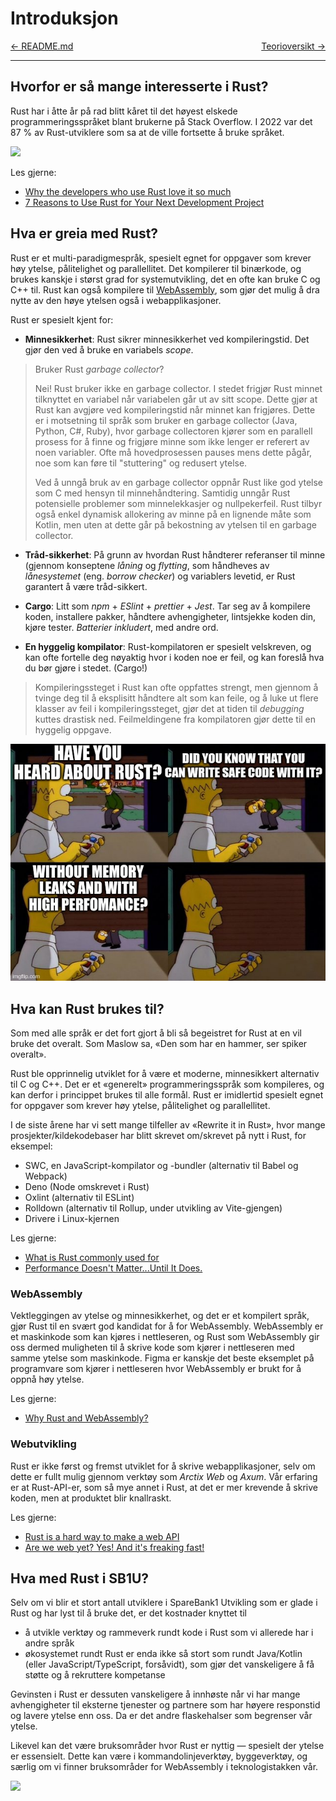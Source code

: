 # Introduksjon

<span style="justify-content: space-between; display: flex"><span>
    [← README.md](../README.md)
</span> <span>
    [Teorioversikt →](./teori.md)
</span></span>

___

## Hvorfor er så mange interesserte i Rust?

Rust har i åtte år på rad blitt kåret til det høyest elskede programmeringsspråket blant brukerne på Stack Overflow.
I 2022 var det 87 % av Rust-utviklere som sa at de ville fortsette å bruke språket.

![](../images/stackoverflowsurvey.png)

Les gjerne:

* [Why the developers who use Rust love it so much](https://stackoverflow.blog/2020/06/05/why-the-developers-who-use-rust-love-it-so-much/)
* [7 Reasons to Use Rust for Your Next Development Project](https://geekflare.com/reasons-to-use-rust/)

## Hva er greia med Rust?

Rust er et multi-paradigmespråk, spesielt egnet for oppgaver som krever høy ytelse, pålitelighet og parallellitet. Det
kompilerer til binærkode, og brukes kanskje i størst grad for systemutvikling, det en ofte kan bruke C og C++ til. Rust
kan også kompilere til [WebAssembly](https://webassembly.org/), som gjør det mulig å dra nytte av den høye ytelsen også
i webapplikasjoner.

Rust er spesielt kjent for:

* **Minnesikkerhet**: Rust sikrer minnesikkerhet ved kompileringstid. Det gjør den ved å bruke en variabels _scope_.

> Bruker Rust _garbage collector_?
>
> Nei! Rust bruker ikke en garbage collector. I stedet frigjør Rust minnet tilknyttet en variabel når variabelen går ut
> av sitt scope. Dette gjør at Rust kan avgjøre ved kompileringstid når minnet kan frigjøres. Dette er i motsetning til
> språk som bruker en garbage collector (Java, Python, C#, Ruby), hvor garbage collectoren kjører som en parallell
> prosess for å finne og frigjøre minne som ikke lenger er referert av noen variabler. Ofte må hovedprosessen pauses
> mens dette pågår, noe som kan føre til "stuttering" og redusert ytelse.
>
> Ved å unngå bruk av en garbage collector oppnår Rust like god ytelse som C med hensyn til minnehåndtering. Samtidig
> unngår Rust potensielle problemer som minnelekkasjer og nullpekerfeil. Rust tilbyr også enkel dynamisk allokering av
> minne på en lignende måte som Kotlin, men uten at dette går på bekostning av ytelsen til en garbage collector.

* **Tråd-sikkerhet**: På grunn av hvordan Rust håndterer referanser til minne (gjennom konseptene _låning_ og
  _flytting_,
  som håndheves av _lånesystemet_ (eng. _borrow checker_) og variablers levetid, er Rust garantert å være tråd-sikkert.

* **Cargo**: Litt som _npm_ + _ESlint_ + _prettier_ + _Jest_. Tar seg av å kompilere koden, installere pakker, håndtere
  avhengigheter,
  lintsjekke koden din, kjøre tester. _Batterier inkludert_, med andre ord.

* **En hyggelig kompilator**: Rust-kompilatoren er spesielt velskreven, og kan ofte fortelle deg nøyaktig hvor i koden
  noe er feil, og kan foreslå hva du bør gjøre i stedet. (Cargo!)

> Kompileringssteget i Rust kan ofte oppfattes strengt, men gjennom å tvinge deg til å eksplisitt håndtere alt som kan
> feile, og å luke ut flere klasser av feil i kompileringssteget, gjør
> det at tiden til _debugging_ kuttes drastisk ned. Feilmeldingene fra kompilatoren gjør dette til en hyggelig oppgave.

![](../images/flanders.png)

## Hva kan Rust brukes til?

Som med alle språk er det fort gjort å bli så begeistret for Rust at en vil bruke det overalt. Som Maslow sa, «Den som
har en hammer, ser spiker overalt».

Rust ble opprinnelig utviklet for å være et moderne, minnesikkert alternativ til C og C++. Det er et «generelt»
programmeringsspråk som kompileres, og kan derfor i princippet brukes til alle formål. Rust er imidlertid spesielt egnet
for oppgaver som krever høy ytelse, pålitelighet og parallellitet.

I de siste årene har vi sett mange tilfeller av «Rewrite it in Rust», hvor mange prosjekter/kildekodebaser har blitt
skrevet om/skrevet på nytt i Rust, for eksempel:

* SWC, en JavaScript-kompilator og -bundler (alternativ til Babel og Webpack)
* Deno (Node omskrevet i Rust)
* Oxlint (alternativ til ESLint)
* Rolldown (alternativ til Rollup, under utvikling av Vite-gjengen)
* Drivere i Linux-kjernen

Les gjerne:
* [What is Rust commonly used for](https://github.blog/2023-08-30-why-rust-is-the-most-admired-language-among-developers/#what-is-rust-commonly-used-for)
* [Performance Doesn't Matter...Until It Does.](https://www.youtube.com/watch?v=2Z4fZtSKlcE)

### WebAssembly
Vektleggingen av ytelse og minnesikkerhet, og det er et kompilert språk, gjør Rust til en svært god kandidat for å 
for WebAssembly. WebAssembly er et maskinkode som kan kjøres i nettleseren, og Rust som WebAssembly gir oss dermed muligheten til å skrive kode som kjører i nettleseren med samme ytelse som
maskinkode. Figma er kanskje det beste eksemplet på programvare som kjører i nettleseren hvor WebAssembly er brukt 
for å oppnå høy ytelse.

Les gjerne:
* [Why Rust and WebAssembly?](https://rustwasm.github.io/book/why-rust-and-webassembly.html)

### Webutvikling

Rust er ikke først og fremst utviklet for å skrive webapplikasjoner, selv om dette er fullt mulig gjennom verktøy 
som *Arctix Web* og *Axum*. Vår erfaring er at Rust-API-er, som så mye annet i Rust, at det er mer krevende å skrive 
koden, men at produktet blir knallraskt.

Les gjerne:

* [Rust is a hard way to make a web API](https://macwright.com/2021/01/15/rust.html)
* [Are we web yet? Yes! And it's freaking fast!](https://www.arewewebyet.org/)

## Hva med Rust i SB1U?

Selv om vi blir et stort antall utviklere i SpareBank1 Utvikling som er glade i Rust og har lyst til å bruke det, er 
det kostnader knyttet til

* å utvikle verktøy og rammeverk rundt kode i Rust som vi allerede har i andre språk
* økosystemet rundt Rust er enda ikke så stort som rundt Java/Kotlin (eller JavaScript/TypeScript, forsåvidt), som gjør
  det vanskeligere å få støtte og å rekruttere kompetanse

Gevinsten i Rust er dessuten vanskeligere å innhøste når vi har mange avhengigheter til eksterne tjenester og partnere
som har høyere responstid og lavere ytelse enn oss. Da er det andre flaskehalser som begrenser vår ytelse.

Likevel kan det være bruksområder hvor Rust er nyttig ― spesielt der ytelse er essensielt. Dette kan være i
kommandolinjeverktøy, byggeverktøy, og særlig om vi finner bruksområder for WebAssembly i teknologistakken vår.

![](../images/frustracean.png)